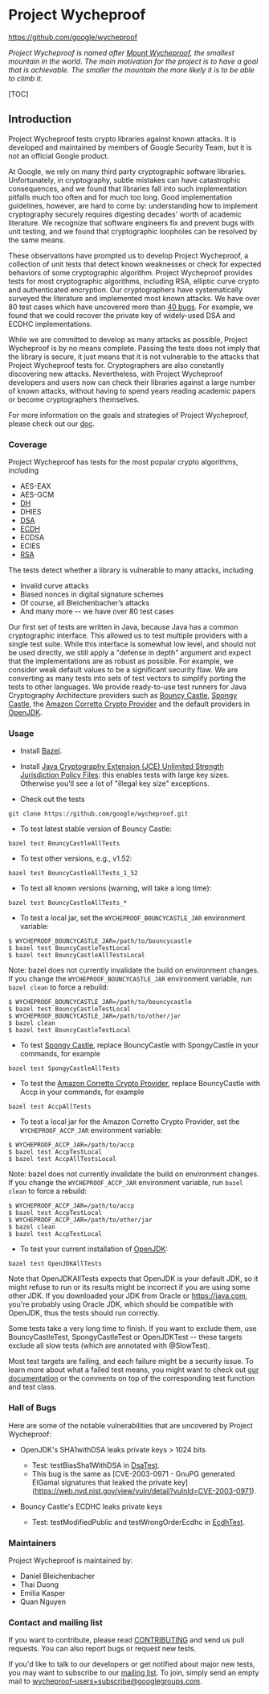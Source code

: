 # Project Wycheproof
https://github.com/google/wycheproof

*Project Wycheproof is named after
[Mount Wycheproof](https://en.wikipedia.org/wiki/Mount_Wycheproof), the smallest
mountain in the world. The main motivation for the project is to have a goal
that is achievable. The smaller the mountain the more likely it is to be able to
climb it.*

[TOC]

## Introduction

Project Wycheproof tests crypto libraries against known attacks. It is developed
and maintained by members of Google Security Team, but it is not an official
Google product.

At Google, we rely on many third party cryptographic software libraries.
Unfortunately, in cryptography, subtle mistakes can have catastrophic
consequences, and we found that libraries fall into such implementation
pitfalls much too often and for much too long. Good implementation guidelines,
however, are hard to come by: understanding how to implement cryptography
securely requires digesting decades' worth of academic literature. We recognize
that software engineers fix and prevent bugs with unit testing, and we found
that cryptographic loopholes can be resolved by the same means.

These observations have prompted us to develop Project Wycheproof, a collection
of unit tests that detect known weaknesses or check for expected behaviors of
some cryptographic algorithm. Project Wycheproof provides tests for most
cryptographic algorithms, including RSA, elliptic curve crypto and
authenticated encryption. Our cryptographers have systematically surveyed the
literature and implemented most known attacks. We have over 80 test cases which
have uncovered more than [40 bugs](doc/bugs.md). For
example, we found that we could recover the private key of widely-used DSA and
ECDHC implementations.

While we are committed to develop as many attacks as possible, Project
Wycheproof is by no means complete. Passing the tests does not imply that the
library is secure, it just means that it is not vulnerable to the attacks that
Project Wycheproof tests for. Cryptographers are also constantly discovering
new attacks. Nevertheless, with Project Wycheproof developers and users now can
check their libraries against a large number of known attacks, without having
to spend years reading academic papers or become cryptographers themselves.

For more information on the goals and strategies of Project Wycheproof, please
check out our [doc](doc/).

### Coverage

Project Wycheproof has tests for the most popular crypto algorithms, including

- AES-EAX
- AES-GCM
- [DH](doc/dh.md)
- DHIES
- [DSA](doc/dsa.md)
- [ECDH](doc/ecdh.md)
- ECDSA
- ECIES
- [RSA](doc/rsa.md)

The tests detect whether a library is vulnerable to many attacks, including

- Invalid curve attacks
- Biased nonces in digital signature schemes
- Of course, all Bleichenbacher’s attacks
- And many more -- we have over 80 test cases

Our first set of tests are written in Java, because Java has a common
cryptographic interface. This allowed us to test multiple providers with a
single test suite. While this interface is somewhat low level, and should not
be used directly, we still apply a "defense in depth" argument and expect that
the implementations are as robust as possible. For example, we consider weak
default values to be a significant security flaw. We are converting as many
tests into sets of test vectors to simplify porting the tests to other
languages. We provide ready-to-use test runners for Java Cryptography
Architecture providers such as [Bouncy Castle](http://bouncycastle.org),
[Spongy Castle](https://rtyley.github.io/spongycastle/), the
[Amazon Corretto Crypto Provider](https://github.com/corretto/amazon-corretto-crypto-provider)
and the default
providers in [OpenJDK](http://openjdk.java.net/).

### Usage

-   Install [Bazel](https://bazel.build/).

-   Install [Java Cryptography Extension (JCE) Unlimited Strength Jurisdiction
    Policy
    Files](http://stackoverflow.com/questions/6481627/java-security-illegal-key-size-or-default-parameters):
    this enables tests with large key sizes. Otherwise you'll see a lot of
    "illegal key size" exceptions.

-   Check out the tests

```
git clone https://github.com/google/wycheproof.git
```

- To test latest stable version of Bouncy Castle:

```
bazel test BouncyCastleAllTests
```

- To test other versions, e.g., v1.52:

```
bazel test BouncyCastleAllTests_1_52
```

- To test all known versions (warning, will take a long time):

```
bazel test BouncyCastleAllTests_*
```

-   To test a local jar, set the `WYCHEPROOF_BOUNCYCASTLE_JAR` environment
    variable:

```shell
$ WYCHEPROOF_BOUNCYCASTLE_JAR=/path/to/bouncycastle
$ bazel test BouncyCastleTestLocal
$ bazel test BouncyCastleAllTestsLocal
```

Note: bazel does not currently invalidate the build on environment changes. If
you change the `WYCHEPROOF_BOUNCYCASTLE_JAR` environment variable, run `bazel
clean` to force a rebuild:

```shell
$ WYCHEPROOF_BOUNCYCASTLE_JAR=/path/to/bouncycastle
$ bazel test BouncyCastleTestLocal
$ WYCHEPROOF_BOUNCYCASTLE_JAR=/path/to/other/jar
$ bazel clean
$ bazel test BouncyCastleTestLocal
```

- To test [Spongy Castle](https://rtyley.github.io/spongycastle/), replace
BouncyCastle with SpongyCastle in your commands, for example

```
bazel test SpongyCastleAllTests
```

- To test the
[Amazon Corretto Crypto Provider](https://github.com/corretto/amazon-corretto-crypto-provider), replace
BouncyCastle with Accp in your commands, for example

```
bazel test AccpAllTests
```

- To test a local jar for the Amazon Corretto Crypto Provider, set the
`WYCHEPROOF_ACCP_JAR` environment variable:

```shell
$ WYCHEPROOF_ACCP_JAR=/path/to/accp
$ bazel test AccpTestLocal
$ bazel test AccpAllTestsLocal
```

Note: bazel does not currently invalidate the build on environment changes. If
you change the `WYCHEPROOF_ACCP_JAR` environment variable, run `bazel
clean` to force a rebuild:

```shell
$ WYCHEPROOF_ACCP_JAR=/path/to/accp
$ bazel test AccpTestLocal
$ WYCHEPROOF_ACCP_JAR=/path/to/other/jar
$ bazel clean
$ bazel test AccpTestLocal
```

- To test your current installation of
[OpenJDK](http://openjdk.java.net/):

```
bazel test OpenJDKAllTests
```

Note that OpenJDKAllTests expects that OpenJDK is your default JDK, so it might
refuse to run or its results might be incorrect if you are using some other JDK.
If you downloaded your JDK from Oracle or https://java.com, you're probably
using Oracle JDK, which should be compatible with OpenJDK, thus the tests should
run correctly.

Some tests take a very long time to finish. If you want to exclude them, use
BouncyCastleTest, SpongyCastleTest or OpenJDKTest -- these targets exclude all
slow tests (which are annotated with @SlowTest).

Most test targets are failing, and each failure might be a security issue. To
learn more about what a failed test means, you might want to check out [our
documentation](doc/bugs.md) or the comments on top of the corresponding test
function and test class.

### Hall of Bugs

Here are some of the notable vulnerabilities that are uncovered by
Project Wycheproof:

- OpenJDK's SHA1withDSA leaks private keys > 1024 bits
  - Test: testBiasSha1WithDSA in
[DsaTest](https://github.com/google/wycheproof/blob/master/java/com/google/security/wycheproof/testcases/DsaTest.java).
  - This bug is the same as
[CVE-2003-0971 - GnuPG generated ElGamal signatures that leaked the private key]
(https://web.nvd.nist.gov/view/vuln/detail?vulnId=CVE-2003-0971).

- Bouncy Castle's ECDHC leaks private keys
  - Test: testModifiedPublic and testWrongOrderEcdhc in
[EcdhTest](https://github.com/google/wycheproof/blob/master/java/com/google/security/wycheproof/testcases/EcdhTest.java).

### Maintainers

Project Wycheproof is maintained by:

- Daniel Bleichenbacher
- Thai Duong
- Emilia Kasper
- Quan Nguyen

### Contact and mailing list

If you want to contribute, please read [CONTRIBUTING](CONTRIBUTING.md) and send
us pull requests. You can also report bugs or request new tests.

If you'd like to talk to our developers or get notified about major new
tests, you may want to subscribe to our
[mailing list](https://groups.google.com/forum/#!forum/wycheproof-users). To
join, simply send an empty mail to wycheproof-users+subscribe@googlegroups.com.
